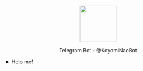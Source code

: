 <p align="center">
  <img width="100" src="https://i.ibb.co/hsppngr/koyomi.jpg"/>
</p>
<p align="center">
Telegram Bot - @KoyomiNaoBot<br/>
</p>
  <details>
    <p align="center"><summary>Help me!</summary></p>
 
 # Installation
 ## Ubuntu/Debian
 ```bash
 > sudo apt-get install git python3 pip-python3
 > git clone https://github.com/Eilaluth/Koyomi
 > cd Koyomi
 > cd src
 > pip3 install -r requirements.txt
 > python3 main.py
 ```
 ## Windows (Chocolatey)
 ```bash
 > choco install python git
 > git clone https://github.com/Eilaluth/Koyomi
 > cd Koyomi
 > cd src
 > pip install -r requirements.txt
 > python main.py
 ```
</details>

